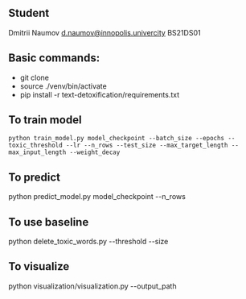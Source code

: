 ## Student
Dmitrii Naumov
d.naumov@innopolis.univercity
BS21DS01
## Basic commands:
* git clone 
* source ./venv/bin/activate
* pip install -r text-detoxification/requirements.txt
## To train model
```python train_model.py model_checkpoint --batch_size --epochs --toxic_threshold --lr --n_rows --test_size --max_target_length --max_input_length --weight_decay```
## To predict
python predict_model.py model_checkpoint --n_rows
## To use baseline
python delete_toxic_words.py --threshold --size
## To visualize
python visualization/visualization.py --output_path
